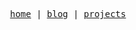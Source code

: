 <p align="center">
  <samp>
    <a href="https://llx.cool">home</a> |
    <a href="https://llx.cool/posts">blog</a> |
    <a href="https://llx.cool/projects">projects</a>
  </samp>
</p>
